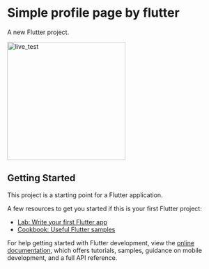 # Simple profile page by flutter

A new Flutter project.


<img width="271" alt="live_test" src="https://github.com/infosabbir/live_test2/assets/70373782/302356cd-c7f4-4a59-a9df-4b788300d9f4">

## Getting Started

This project is a starting point for a Flutter application.

A few resources to get you started if this is your first Flutter project:

- [Lab: Write your first Flutter app](https://docs.flutter.dev/get-started/codelab)
- [Cookbook: Useful Flutter samples](https://docs.flutter.dev/cookbook)

For help getting started with Flutter development, view the
[online documentation](https://docs.flutter.dev/), which offers tutorials,
samples, guidance on mobile development, and a full API reference.

